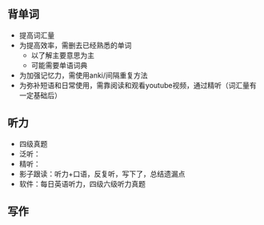 ## 背单词
- 提高词汇量
- 为提高效率，需删去已经熟悉的单词
	- 以了解主要意思为主
	- 可能需要单语词典
- 为加强记忆力，需使用anki/间隔重复方法
- 为弥补短语和日常使用，需靠阅读和观看youtube视频，通过精听（词汇量有一定基础后）
## 听力
- 四级真题
- 泛听：
- 精听：
- 影子跟读：听力+口语，反复听，写下了，总结遗漏点
- 软件：每日英语听力，四级六级听力真题
## 写作
## 